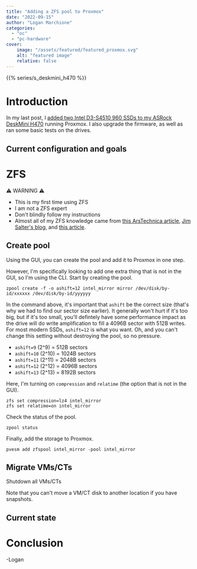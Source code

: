 ```yaml
---
title: "Adding a ZFS pool to Proxmox"
date: "2022-09-15"
author: "Logan Marchione"
categories:
  - "oc"
  - "pc-hardware"
cover:
    image: "/assets/featured/featured_proxmox.svg"
    alt: "featured image"
    relative: false
---
```


{{% series/s_deskmini_h470 %}}

# Introduction

In my last post, I [added two Intel D3-S4510 960 SSDs to my ASRock DeskMini H470](/2022/09/adding-data-center-ssds-to-the-deskmini-h470/) running Proxmox. I also upgrade the firmware, as well as ran some basic tests on the drives.

## Current configuration and goals

# ZFS

:warning: WARNING :warning:

- This is my first time using ZFS
- I am not a ZFS expert
- Don't blindly follow my instructions
- Almost all of my ZFS knowledge came from [this ArsTechnica article](https://arstechnica.com/information-technology/2020/05/zfs-101-understanding-zfs-storage-and-performance/), [Jim Salter's blog](https://jrs-s.net/), and [this article](https://bigstep.com/blog/zfs-best-practices-and-caveats).

## Create pool

Using the GUI, you can create the pool and add it to Proxmox in one step.

However, I'm specifically looking to add one extra thing that is not in the GUI, so I'm using the CLI. Start by creating the pool.

```
zpool create -f -o ashift=12 intel_mirror mirror /dev/disk/by-id/xxxxxx /dev/disk/by-id/yyyyyy
```

In the command above, it's important that `ashift` be the correct size (that's why we had to find our sector size earlier). It generally won't hurt if it's too big, but if it's too small, you'll defintely have some performance impact as the drive will do write amplification to fill a 4096B sector with 512B writes. For most modern SSDs, `ashift=12` is what you want. Oh, and you can't change this setting without destroying the pool, so no pressure.

* `ashift=9` (2^9) = 512B sectors
* `ashift=10` (2^10) = 1024B sectors
* `ashift=11` (2^11) = 2048B sectors
* `ashift=12` (2^12) = 4096B sectors
* `ashift=13` (2^13) = 8192B sectors

Here, I'm turning on `compression` and `relatime` (the option that is not in the GUI).

```
zfs set compression=lz4 intel_mirror
zfs set relatime=on intel_mirror
```

Check the status of the pool.

```
zpool status
```

Finally, add the storage to Proxmox.

```
pvesm add zfspool intel_mirror -pool intel_mirror
```

## Migrate VMs/CTs

Shutdown all VMs/CTs

Note that you can't move a VM/CT disk to another location if you have snapshots.

## Current state

# Conclusion

\-Logan
